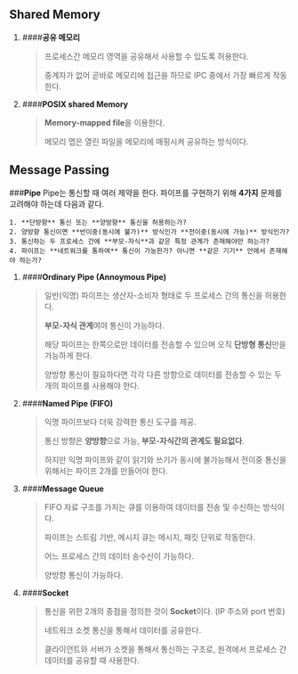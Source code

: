 ## Shared Memory
1. ####**공유 메모리**
   > 프로세스간 메모리 영역을 공유해서 사용할 수 있도록 허용한다.
   > 
   > 중계자가 없어 곧바로 메모리에 접근을 하므로 IPC 중에서 가장 빠르게 작동한다.

2. ####**POSIX shared Memory**
   > **Memory-mapped file**을 이용한다.
   > 
   > 메모리 맵은 열린 파일을 메모리에 매핑시켜 공유하는 방식이다.
   
## Message Passing
###**Pipe**
Pipe는 통신할 때 여러 제약을 한다. 파이프를 구현하기 위해 **4가지** 문제를 고려해야 하는데 다음과 같다.

   ```
   1. **단방향** 통신 또는 **양방향** 통신을 허용하는가?
   2. 양방향 통신이면 **반이중(동시에 불가)** 방식인가 **전이중(동시에 가능)** 방식인가?
   3. 통신하는 두 프로세스 간에 **부모-자식**과 같은 특정 관계가 존재해야만 하는가?
   4. 파이프는 **네트워크를 통하여** 통신이 가능한가? 아니면 **같은 기기** 안에서 존재해야 하는가?
   ```

1. ####**Ordinary Pipe (Annoymous Pipe)**
   > 일반(익명) 파이프는 생산자-소비자 형태로 두 프로세스 간의 통신을 허용한다.
   > 
   > **부모-자식 관계**여야 통신이 가능하다.
   > 
   > 해당 파이프는 한쪽으로만 데이터를 전송할 수 있으며 오직 **단방형 통신**만을 가능하게 한다.
   > 
   > 양방향 통신이 필요하다면 각각 다른 방향으로 데이터를 전송할 수 있는 두 개의 파이프를 사용해야 한다.

2. ####**Named Pipe (FIFO)**
   > 익명 파이프보다 더욱 강력한 통신 도구를 제공.
   > 
   > 통신 방향은 **양방향**으로 가능, **부모-자식간의 관계도 필요없다**.
   > 
   > 하지만 익명 파이프와 같이 읽기와 쓰기가 동시에 불가능해서 전이중 통신을 위해서는 파이프 2개를 만들어야 한다.

3. ####**Message Queue**
   > FIFO 자료 구조를 가지는 큐를 이용하여 데이터를 전송 및 수신하는 방식이다.
   > 
   > 파이프는 스트림 기반, 메시지 큐는 메시지, 패킷 단위로 작동한다.
   > 
   > 어느 프로세스 간의 데이터 송수신이 가능하다.
   > 
   > 양방향 통신이 가능하다.

4. ####**Socket**
   > 통신을 위한 2개의 종점을 정의한 것이 **Socket**이다. (IP 주소와 port 번호)
   > 
   > 네트워크 소켓 통신을 통해서 데이터를 공유한다.
   > 
   > 클라이언트와 서버가 소켓을 통해서 통신하는 구조로, 원격에서 프로세스 간 데이터를 공유할 때 사용한다.